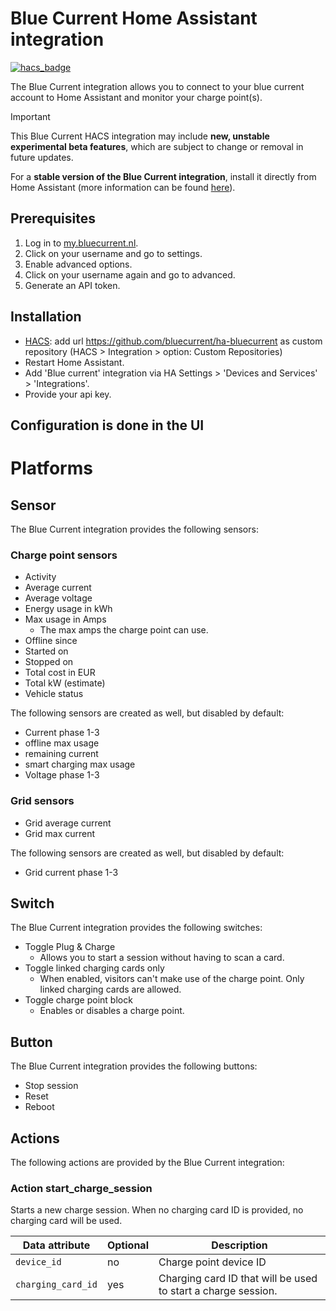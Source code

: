 # Blue Current Home Assistant integration

[![hacs_badge](https://img.shields.io/badge/HACS-Custom-41BDF5.svg?style=for-the-badge)](https://github.com/hacs/integration)

The Blue Current integration allows you to connect to your blue current account to Home Assistant and monitor your charge point(s).

> [!IMPORTANT]
> This Blue Current HACS integration may include **new, unstable experimental beta features**, which are subject to change or removal in future updates.
>
> For a **stable version of the Blue Current integration**, install it directly from Home Assistant (more information can be found [here](https://www.home-assistant.io/integrations/blue_current/)).

## Prerequisites
1. Log in to [my.bluecurrent.nl](https://my.bluecurrent.nl/).
2. Click on your username and go to settings.
3. Enable advanced options.
4. Click on your username again and go to advanced.
5. Generate an API token.


## Installation

-  [HACS](https://hacs.xyz/): add url https://github.com/bluecurrent/ha-bluecurrent as custom repository (HACS > Integration > option: Custom Repositories)
- Restart Home Assistant.
- Add 'Blue current' integration via HA Settings > 'Devices and Services' > 'Integrations'.
- Provide your api key.

## Configuration is done in the UI

# Platforms

## Sensor
The Blue Current integration provides the following sensors:
### Charge point sensors
- Activity
- Average current
- Average voltage
- Energy usage in kWh
- Max usage in Amps
  - The max amps the charge point can use.
- Offline since
- Started on
- Stopped on
- Total cost in EUR
- Total kW (estimate)
- Vehicle status

The following sensors are created as well, but disabled by default:
- Current phase 1-3
- offline max usage
- remaining current
- smart charging max usage
- Voltage phase 1-3
### Grid sensors
- Grid average current
- Grid max current

The following sensors are created as well, but disabled by default:
- Grid current phase 1-3

## Switch
The Blue Current integration provides the following switches:

- Toggle Plug & Charge
  - Allows you to start a session without having to scan a card.
- Toggle linked charging cards only
  - When enabled, visitors can't make use of the charge point. Only linked charging cards are allowed.
- Toggle charge point block
  - Enables or disables a charge point.

## Button
The Blue Current integration provides the following buttons:

- Stop session
- Reset
- Reboot

## Actions
The following actions are provided by the Blue Current integration:

### Action start_charge_session

Starts a new charge session. When no charging card ID is provided, no charging card will be used.

| Data attribute | Optional | Description |
| -------------- | -------- | ----------- |
| `device_id` | no | Charge point device ID |
| `charging_card_id` | yes | Charging card ID that will be used to start a charge session. |
